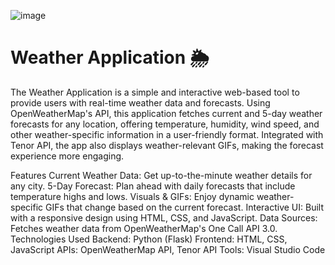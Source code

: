 ![image](https://github.com/user-attachments/assets/f7e67e20-9b51-4085-819c-d6ce274503de)

# Weather Application 🌦️
The Weather Application is a simple and interactive web-based tool to provide users with real-time weather data and forecasts. Using OpenWeatherMap's API, this application fetches current and 5-day weather forecasts for any location, offering temperature, humidity, wind speed, and other weather-specific information in a user-friendly format. Integrated with Tenor API, the app also displays weather-relevant GIFs, making the forecast experience more engaging.

Features
Current Weather Data: Get up-to-the-minute weather details for any city.
5-Day Forecast: Plan ahead with daily forecasts that include temperature highs and lows.
Visuals & GIFs: Enjoy dynamic weather-specific GIFs that change based on the current forecast.
Interactive UI: Built with a responsive design using HTML, CSS, and JavaScript.
Data Sources: Fetches weather data from OpenWeatherMap's One Call API 3.0.
Technologies Used
Backend: Python (Flask)
Frontend: HTML, CSS, JavaScript
APIs: OpenWeatherMap API, Tenor API
Tools: Visual Studio Code
